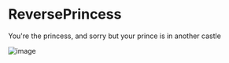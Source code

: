 # ReversePrincess
You're the princess, and sorry but your prince is in another castle

![image](https://github.com/PLNech/ReversePrincess/assets/1821404/2f162e7e-0e91-4dae-a051-c9b3b1c6f73c)

